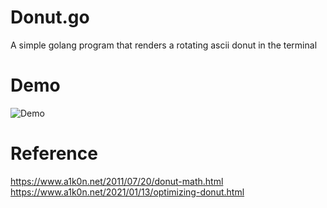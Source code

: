 # Donut.go
A simple golang program that renders a rotating ascii donut in the terminal

# Demo
![Demo](https://github.com/pranshu314/donut.go/main/donut.gif)

# Reference
https://www.a1k0n.net/2011/07/20/donut-math.html
https://www.a1k0n.net/2021/01/13/optimizing-donut.html
